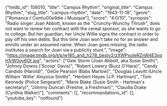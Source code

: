 {"tmdb_id": 108010, "title": "Campus Rhythm", "original_title": "Campus Rhythm", "slug_title": "campus-rhythm", "date": "1943-11-19", "genre": ["Romance / Com\u00e9die / Musique"], "score": "4.0/10", "synopsis": "Radio singer Joan Abbott, known as the \"Crunchy-Wunchy Thrush\", does not want to renew her contract with the cereal sponsor, as she wants to go to college. But her guardian, her Uncle Willie signs the contract in order to pay off his own debts.  But this time Joan won't take no for an answer and enrolls under an assumed name.  When Joan goes missing, the radio institutes a search for Joan via a publicity stunt.", "image": "https://image.tmdb.org/t/p/w185_and_h278_bestv2/zXWPxuteRZnW4E3xqH1rW0oy6Ot.jpg", "actors": ["Gale Storm (Joan Abbott, aka Susie Smith)", "Johnny Downs ('Scoop' Davis)", "Robert Lowery (Buzz O'Hara)", "Candy Candido (Harold)", "GeGe Pearson (Babs Marlow)", "Douglas Leavitt (Uncle William 'Willie' Aloysius Smith)", "Herbert Heyes (J.P. Hartman)", "Tom Kennedy (Police Sergeant)", "Marie Blake (Susie Smith - Hartman's secretary)", "Johnny Duncan (Freshie, a Freshman)", "Claudia Drake (Cynthia Walker)"], "comments": [], "recommandations_id": [], "youtube_key": "notfound"}